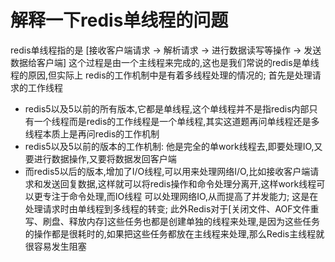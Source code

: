 # 解释一下redis单线程的问题
  redis单线程指的是 [接收客户端请求 -> 解析请求 -> 进行数据读写等操作 -> 发送数据给客户端] 这个过程是由一个主线程来完成的,这也是我们常说的redis是单线程的原因,但实际上
redis的工作机制中是有着多线程处理的情况的;
  首先是处理请求的工作线程 
  - redis5以及5以前的所有版本,它都是单线程,这个单线程并不是指redis内部只有一个线程而是redis的工作线程是一个单线程,其实这道题再问单线程还是多线程本质上是再问redis的工作机制
  - redis5以及5以前的版本的工作机制: 他是完全的单work线程去,即要处理IO,又要进行数据操作,又要将数据发回客户端
  - 而redis5以后的版本,增加了I/O线程,可以用来处理网络I/O,比如接收客户端请求和发送回复数据,这样就可以将redis操作和命令处理分离开,这样work线程可以更专注于命令处理,而IO线程
可以处理网络IO,从而提高了并发能力;
  这是在处理请求时由单线程到多线程的转变;
  此外Redis对于[关闭文件、AOF文件重写、刷盘、释放内存]这些任务也都是创建单独的线程来处理,是因为这些任务的操作都是很耗时的,如果把这些任务都放在主线程来处理,那么Redis主线程就很容易发生阻塞
